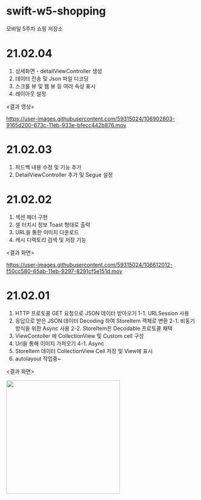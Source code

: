 # swift-w5-shopping
모바일 5주차 쇼핑 저장소

# 21.02.04

1. 상세화면 - detailViewController 생성
2. 데이터 전송 및 Json 파일 디코딩
3. 스크롤 뷰 및 웹 뷰 등 여러 속성 표시 
4. 레이아웃 설정

<결과 영상>

https://user-images.githubusercontent.com/59315024/106902803-9165d200-673c-11eb-933e-bfecc442b876.mov


# 21.02.03
1. 피드백 내용 수정 및 기능 추가
2. DetailViewController 추가 및 Segue 설정

# 21.02.02
1. 섹션 헤더 구현
2. 셀 터치시 정보 Toast 형태로 출력
3. URL을 통한 이미지 다운로드
4. 캐시 디렉토리 검색 및 저장 기능

<결과 화면>


https://user-images.githubusercontent.com/59315024/106612012-f50cc580-65ab-11eb-9297-8291cf5e151d.mov
 
  
# 21.02.01
1. HTTP 프로토콜 GET 요청으로 JSON 데이터 받아오기
  1-1. URLSession 사용
2. 응답으로 받은 JSON 데이터 Decoding 하여 StoreItem 객체로 변환
  2-1. 비동기 방식을 위한 Async 사용
  2-2. StoreItem은 Decodable 프로토콜 채택
3. ViewContoller 에 CollectionView 및 Custom cell 구성
4. Url을 통해 이미지 가져오기
  4-1. Async
5. StoreItem 데이터 CollectionView Cell 저장 및 View에 표시
6. autolayout 작업중~

<결과 화면>

<img width="300"  src="https://user-images.githubusercontent.com/59315024/106462255-2ff1f900-64d9-11eb-9e5d-fd466e840769.png">

